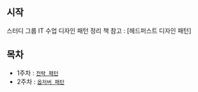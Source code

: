 ## 시작

스터디 그룹 IT 수업 디자인 패턴 정리
책 참고 : [헤드퍼스트 디자인 패턴]

## 목차


- 1주차 : [`전략 패턴`](Read/Strategy.md)
- 2주차 : [`옵저버 패턴`](Read/Observer.md)